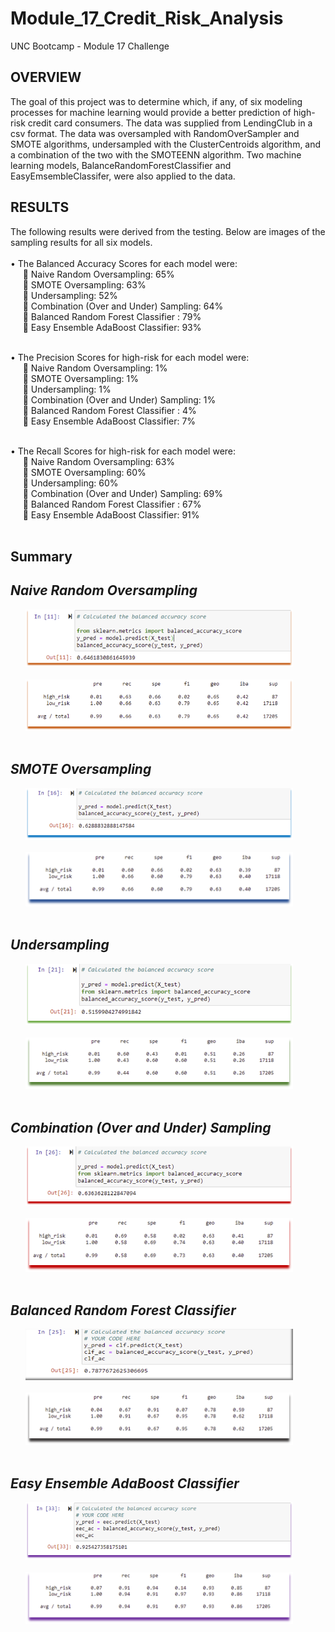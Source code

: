 # Module_17_Credit_Risk_Analysis
UNC Bootcamp - Module 17 Challenge

## OVERVIEW
The goal of this project was to determine which, if any, of six modeling processes for machine learning would provide a better prediction of high-risk credit card consumers.  The data was supplied from LendingClub in a csv format.  The data was oversampled with RandomOverSampler and SMOTE algorithms, undersampled with the ClusterCentroids algorithm, and a combination of the two with the SMOTEENN algorithm.  Two machine learning models, BalanceRandomForestClassifier and EasyEmsembleClassifer, were also applied to the data.

## RESULTS
The following results were derived from the testing.  Below are images of the sampling results for all six models.  <br><br>
•	The Balanced Accuracy Scores for each model were: <br>
  &nbsp;&nbsp;&nbsp;&nbsp;&nbsp;	Naive Random Oversampling:  65% <br>
  &nbsp;&nbsp;&nbsp;&nbsp;&nbsp;	SMOTE Oversampling:  63% <br>
  &nbsp;&nbsp;&nbsp;&nbsp;&nbsp;	Undersampling: 52% <br>
  &nbsp;&nbsp;&nbsp;&nbsp;&nbsp;	Combination (Over and Under) Sampling:  64% <br>
  &nbsp;&nbsp;&nbsp;&nbsp;&nbsp;	Balanced Random Forest Classifier :  79% <br>
  &nbsp;&nbsp;&nbsp;&nbsp;&nbsp;	Easy Ensemble AdaBoost Classifier: 93% <br><br>

•	The Precision Scores for high-risk for each model were:<br>
 &nbsp;&nbsp;&nbsp;&nbsp;&nbsp;	Naive Random Oversampling:  1%<br>
 &nbsp;&nbsp;&nbsp;&nbsp;&nbsp;	SMOTE Oversampling:  1%<br>
 &nbsp;&nbsp;&nbsp;&nbsp;&nbsp;	Undersampling: 1%<br>
 &nbsp;&nbsp;&nbsp;&nbsp;&nbsp;	Combination (Over and Under) Sampling:  1%<br>
 &nbsp;&nbsp;&nbsp;&nbsp;&nbsp;	Balanced Random Forest Classifier :  4%<br>
 &nbsp;&nbsp;&nbsp;&nbsp;&nbsp;	Easy Ensemble AdaBoost Classifier: 7%<br><br>

•	The Recall Scores for high-risk for each model were:<br>
 &nbsp;&nbsp;&nbsp;&nbsp;&nbsp;	Naive Random Oversampling:  63%<br>
 &nbsp;&nbsp;&nbsp;&nbsp;&nbsp;	SMOTE Oversampling:  60%<br>
 &nbsp;&nbsp;&nbsp;&nbsp;&nbsp;	Undersampling: 60%<br>
 &nbsp;&nbsp;&nbsp;&nbsp;&nbsp;	Combination (Over and Under) Sampling:  69%<br>
 &nbsp;&nbsp;&nbsp;&nbsp;&nbsp;	Balanced Random Forest Classifier :  67%<br>
 &nbsp;&nbsp;&nbsp;&nbsp;&nbsp;	Easy Ensemble AdaBoost Classifier: 91%<br><br>

## Summary






## <i><b>Naive Random Oversampling </i></b>
&nbsp;&nbsp;&nbsp;&nbsp;&nbsp;   <img src="Static/Images/NRO11.png" width="85%" heigth="600"> 
</br></br>
&nbsp;&nbsp;&nbsp;&nbsp;&nbsp;   <img src="Static/Images/NRO12.png" width="85%" heigth="600"> 
</br></br>


## <i><b>SMOTE Oversampling </i></b>
&nbsp;&nbsp;&nbsp;&nbsp;&nbsp;   <img src="Static/Images/SMOTE21.png" width="85%" heigth="600"> 
</br></br>
&nbsp;&nbsp;&nbsp;&nbsp;&nbsp;   <img src="Static/Images/SMOTE22.png" width="85%" heigth="600"> 
</br></br>

## <i><b>Undersampling </i></b>

&nbsp;&nbsp;&nbsp;&nbsp;&nbsp;   <img src="Static/Images/US31.png" width="85%" heigth="600"> 
</br></br>
&nbsp;&nbsp;&nbsp;&nbsp;&nbsp;   <img src="Static/Images/US32.png" width="85%" heigth="600"> 
</br></br>


## <i><b>Combination (Over and Under) Sampling   </i></b>
&nbsp;&nbsp;&nbsp;&nbsp;&nbsp;   <img src="Static/Images/COU41.png" width="85%" heigth="600"> 
</br></br>
&nbsp;&nbsp;&nbsp;&nbsp;&nbsp;   <img src="Static/Images/COU42.png" width="85%" heigth="600"> 
</br></br>

## <i><b>Balanced Random Forest Classifier </i></b>
&nbsp;&nbsp;&nbsp;&nbsp;&nbsp;   <img src="Static/Images/BRFC51.png" width="85%" heigth="600"> 
</br></br>
&nbsp;&nbsp;&nbsp;&nbsp;&nbsp;   <img src="Static/Images/BRFC52.png" width="85%" heigth="600"> 
</br></br>


## <i><b>Easy Ensemble AdaBoost Classifier   </i></b>
&nbsp;&nbsp;&nbsp;&nbsp;&nbsp;   <img src="Static/Images/EEAC61.png" width="85%" heigth="600"> 
</br></br>
&nbsp;&nbsp;&nbsp;&nbsp;&nbsp;   <img src="Static/Images/EEAC62.png" width="85%" heigth="600"> 
</br></br>
